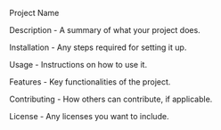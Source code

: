Project Name

Description - A summary of what your project does.

Installation - Any steps required for setting it up.

Usage - Instructions on how to use it.

Features - Key functionalities of the project.

Contributing - How others can contribute, if applicable.

License - Any licenses you want to include.

